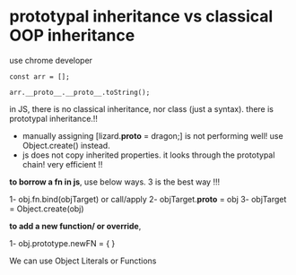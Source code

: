 # prototypal inheritance vs classical OOP inheritance 

use chrome developer
```
const arr = [];

arr.__proto__.__proto__.toString();
```


in JS, there is no classical inheritance, nor class (just a syntax).
there is prototypal inheritance.!!

- manually assigning [lizard.__proto__ = dragon;] is not performing well! use Object.create() instead.
- js does not copy inherited properties. it looks through the prototypal chain! very efficient !!

**to borrow a fn in js**, use below ways. 3 is the best way !!!

1- obj.fn.bind(objTarget) or call/apply
2- objTarget.__proto__ = obj
3- objTarget = Object.create(obj)

**to add a new function/ or override**,

1- obj.prototype.newFN = { }

We can use Object Literals or Functions 
